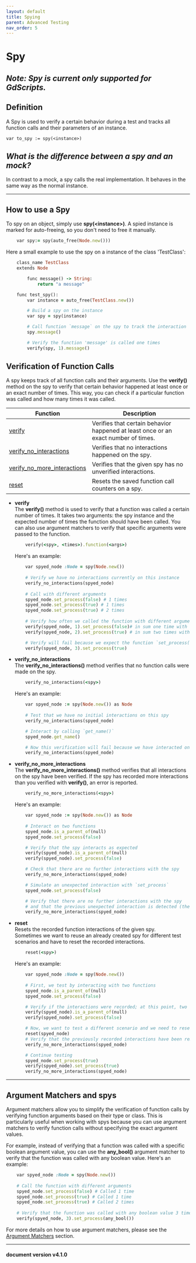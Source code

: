 ```yaml
---
layout: default
title: Spying
parent: Advanced Testing
nav_order: 5
---
```


# Spy


## ***Note: Spy is current only supported for GdScripts.***

## Definition
A Spy is used to verify a certain behavior during a test and tracks all function calls and their parameters of an instance.

`var to_spy := spy(<instance>)`

## *What is the difference between a spy and an mock?*

In contrast to a mock, a spy calls the real implementation. It behaves in the same way as the normal instance.

---

## How to use a Spy
To spy on an object, simply use **spy(\<instance\>)**. A spied instance is marked for auto-freeing, so you don't need to free it manually.

```ruby
    var spy:= spy(auto_free(Node.new()))
```

Here a small example to use the spy on a instance of the class 'TestClass':
```ruby
    class_name TestClass
    extends Node

        func message() -> String:
            return "a message"

    func test_spy():
        var instance = auto_free(TestClass.new())

        # Build a spy on the instance
        var spy = spy(instance)

        # Call function `message` on the spy to track the interaction
        spy.message()

        # Verify the function 'message' is called one times
        verify(spy, 1).message()
```

## Verification of Function Calls
A spy keeps track of all function calls and their arguments. Use the **verify()** method on the spy to verify that certain behavior happened at least once or an exact number of times. This way, you can check if a particular function was called and how many times it was called.


|Function |Description |
|---|---|
|[verify](/gdUnit4/advanced_testing/spy/#verify) | Verifies that certain behavior happened at least once or an exact number of times.|
|[verify_no_interactions](/gdUnit4/advanced_testing/spy/#verify_no_interactions) | Verifies that no interactions happened on the spy.|
|[verify_no_more_interactions](/gdUnit4/advanced_testing/spy/#verify_no_more_interactions) | Verifies that the given spy has no unverified interactions.|
|[reset](/gdUnit4/advanced_testing/spy/#reset) | Resets the saved function call counters on a spy.|


* **verify**<br>
    The **verify()** method is used to verify that a function was called a certain number of times. It takes two arguments: the spy instance and the expected number of times the function should have been called. You can also use argument matchers to verify that specific arguments were passed to the function.

    ```ruby
        verify(<spy>, <times>).function(<args>)
    ```
    Here's an example:
    ```ruby
        var spyed_node :Node = spy(Node.new())
        
        # Verify we have no interactions currently on this instance
        verify_no_interactions(spyed_node)
        
        # Call with different arguments
        spyed_node.set_process(false) # 1 times
        spyed_node.set_process(true) # 1 times
        spyed_node.set_process(true) # 2 times
        
        # Verify how often we called the function with different argument 
        verify(spyed_node, 1).set_process(false)# in sum one time with false
        verify(spyed_node, 2).set_process(true) # in sum two times with true

        # Verify will fail because we expect the function `set_process(true)` to be called 3 times but it was only called 2 times
        verify(spyed_node, 3).set_process(true)
    ```

* **verify_no_interactions**<br>
    The **verify_no_interactions()** method verifies that no function calls were made on the spy.

    ```ruby
        verify_no_interactions(<spy>)
    ```
    Here's an example:
    ```ruby
        var spyed_node := spy(Node.new()) as Node
        
        # Test that we have no initial interactions on this spy
        verify_no_interactions(spyed_node)

        # Interact by calling `get_name()`
        spyed_node.get_name()

        # Now this verification will fail because we have interacted on this spy by calling `get_name`
        verify_no_interactions(spyed_node)
    ```

* **verify_no_more_interactions**<br>
    The **verify_no_more_interactions()** method verifies that all interactions on the spy have been verified.
    If the spy has recorded more interactions than you verified with **verify()**, an error is reported.


    ```ruby
        verify_no_more_interactions(<spy>)
    ```
    Here's an example:
    ```ruby
        var spyed_node := spy(Node.new()) as Node
        
        # Interact on two functions 
        spyed_node.is_a_parent_of(null)
        spyed_node.set_process(false)

        # Verify that the spy interacts as expected
        verify(spyed_node).is_a_parent_of(null)
        verify(spyed_node).set_process(false)

        # Check that there are no further interactions with the spy
        verify_no_more_interactions(spyed_node)

        # Simulate an unexpected interaction with `set_process`
        spyed_node.set_process(false)

        # Verify that there are no further interactions with the spy
        # and that the previous unexpected interaction is detected (the test will fail here)
        verify_no_more_interactions(spyed_node)
    ```

* **reset**<br>
    Resets the recorded function interactions of the given spy.<br>
    Sometimes we want to reuse an already created spy for different test scenarios and have to reset the recorded interactions.

    ```ruby
        reset(<spy>)
    ```
    Here's an example:
    ```ruby
        var spyed_node :Node = spy(Node.new())
        
        # First, we test by interacting with two functions 
        spyed_node.is_a_parent_of(null)
        spyed_node.set_process(false)

        # Verify if the interactions were recorded; at this point, two interactions are recorded
        verify(spyed_node).is_a_parent_of(null)
        verify(spyed_node).set_process(false)

        # Now, we want to test a different scenario and we need to reset the current recorded interactions
        reset(spyed_node)
        # Verify that the previously recorded interactions have been removed
        verify_no_more_interactions(spyed_node)

        # Continue testing
        spyed_node.set_process(true)
        verify(spyed_node).set_process(true)
        verify_no_more_interactions(spyed_node)
    ```

---

## Argument Matchers and spys
Argument matchers allow you to simplify the verification of function calls by verifying function arguments based on their type or class. This is particularly useful when working with spys because you can use argument matchers to verify function calls without specifying the exact argument values.

For example, instead of verifying that a function was called with a specific boolean argument value, you can use the **any_bool()** argument matcher to verify that the function was called with any boolean value. Here's an example:


```ruby
    var spyed_node :Node = spy(Node.new())
    
    # Call the function with different arguments
    spyed_node.set_process(false) # Called 1 time
    spyed_node.set_process(true) # Called 1 time
    spyed_node.set_process(true) # Called 2 times
    
    # Verify that the function was called with any boolean value 3 times
    verify(spyed_node, 3).set_process(any_bool())
```
For more details on how to use argument matchers, please see the [Argument Matchers](/gdUnit4/advanced_testing/argument_matchers) section.

---
<h4> document version v4.1.0 </h4>